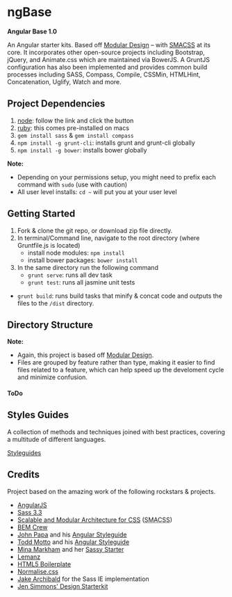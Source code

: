 # ngBase

**Angular Base 1.0**

An Angular starter kits. Based off [Modular Design](http://en.wikipedia.org/wiki/Modular_design) – with [SMACSS](http://smacss.com/) at its core. It incorporates other open-source projects including Bootstrap, jQuery, and Animate.css which are maintained via BowerJS. A GruntJS configuration has also been implemented and provides common build processes including SASS, Compass, Compile, CSSMin, HTMLHint, Concatenation, Uglify, Watch and more.

## Project Dependencies

1. [node](http://nodejs.org/): follow the link and click the button
2. [ruby](https://www.ruby-lang.org/en/installation/): this comes pre-installed on macs
3. `gem install sass` & `gem install compass`
4. `npm install -g grunt-cli`: installs grunt and grunt-cli globally
5. `npm install -g bower`: installs bower globally

**Note:**

* Depending on your permissions setup, you might need to prefix each command with `sudo` (use with caution)
* All user level installs: `cd ~` will put you at your user level

## Getting Started

1. Fork & clone the git repo, or download zip file directly.
2. In terminal/Command line, navigate to the root directory (where Gruntfile.js is located)
	* install node modules: `npm install`
	* install bower packages: `bower install`
3. In the same directory run the following command
	* `grunt serve`: runs all dev task
	* `grunt test`: runs all jasmine unit tests
  * `grunt build`: runs build tasks that minify & concat code and outputs the files to the `/dist` directory.


## Directory Structure

**Note:**

  * Again, this project is based off [Modular Design](http://en.wikipedia.org/wiki/Modular_design).
  * Files are grouped by feature rather than type, making it easier to find files related to a feature, which can help speed up the develoment cycle and minimize confusion.


#### ToDo


## Styles Guides

A collection of methods and techniques joined with best practices, covering a multitude of different languages.

[Styleguides](https://github.com/nauerster/styleguides)


## Credits

Project based on the amazing work of the following rockstars & projects.

- [AngularJS](https://angularjs.org/)
- [Sass 3.3](http://sass-lang.com/)
- [Scalable and Modular Architecture for CSS](http://smacss.com/book) (<abbr title="Scalable and Modular Architecture for CSS">SMACSS</abbr>)
- [BEM Crew](https://bem.info/)
- [John Papa](https://github.com/johnpapa) and his [Angular Styleguide](https://github.com/johnpapa/angular-styleguide)
- [Todd Motto](https://github.com/toddmotto) and his [Angular Styleguide](https://github.com/toddmotto/angularjs-styleguide)
- [Mina Markham](https://github.com/minamarkham) and her [Sassy Starter](https://github.com/minamarkham/sassy-starter)
- [Lemanz](https://github.com/grayghostvisuals/lemanz)
- [HTML5 Boilerplate](https://github.com/h5bp/html5-boilerplate)
- [Normalise.css](http://necolas.github.com/normalize.css/)
- [Jake Archibald](http://jakearchibald.github.com/sass-ie/) for the Sass IE implementation
- [Jen Simmons' Design Starterkit](https://github.com/jensimmons/designstarterkit)
